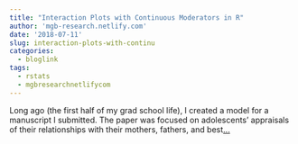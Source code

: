 ```yaml
---
title: "Interaction Plots with Continuous Moderators in R"
author: 'mgb-research.netlify.com'
date: '2018-07-11'
slug: interaction-plots-with-continu
categories:
  - bloglink
tags:
  - rstats
  - mgbresearchnetlifycom
---
```


Long ago (the first half of my grad school life), I created a model for a manuscript I submitted. The paper was focused on adolescents’ appraisals of their relationships with their mothers, fathers, and best[... <i class="fas fa-external-link-alt"></i>](https://mgb-research.netlify.com/post/interaction-plots-with-continuous-moderators-in-r/)

